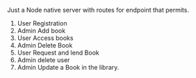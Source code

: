 Just a Node native server with routes for endpoint that permits.

1. User Registration
2. Admin Add book
3. User Access books
4. Admin Delete Book
5. User Request and lend Book
6. Admin delete user
7. Admin Update a Book in the library.